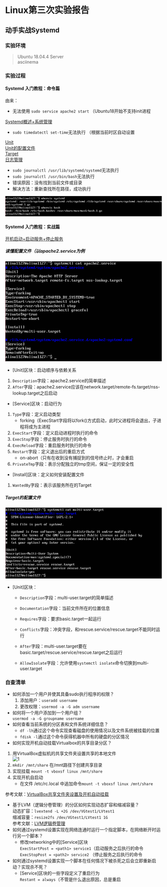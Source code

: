 # Linux第三次实验报告  

## 动手实战Systemd
  
### 实验环境  

>Ubuntu 18.04.4 Server  
>asciinema    

### 实验过程  
#### Systemd 入门教程：命令篇  
 由来： 
 
* 无法使用 ```sudo service apache2 start``` （Ubuntu18开始不支持init进程  

[Systemd概述+系统管理](https://asciinema.org/a/bz47QzPuIUbGk1VhOFvy2vDni)  

* ```sudo timedatectl set-time```无法执行 （根据当前时区自动设置
  
[Unit](https://asciinema.org/a/QV7J2D03Xql4A5BTLnMOPHTIj)  
[Unit的配置文件](https://asciinema.org/a/KRx4DSTioIGWuBxlo6qU5iekK)  
[Target](https://asciinema.org/a/pFwgcqoy6bz98IO6m6HFzIwj3)  
[日志管理](https://asciinema.org/a/T9VgSKkNDpIqx1rm7feWwMmEw)
  
* ```sudo journalctl /usr/lib/systemd/systemd```无法执行  
* ```sudo journalctl /usr/bin/bash```无法执行  
* 错误原因：没有找到当前文件或目录
* 解决方法：重新查找所在路径，成功执行  

![1](./pics/a.PNG)
#### Systemd 入门教程：实战篇  
[开机启动+启动服务+停止服务](https://asciinema.org/a/pc1W4lwJPWRJ57eksrYHmwNiK)
##### 读懂配置文件（以apache2.service为例
![1](./pics/b.PNG)  

* [Unit]区块：启动顺序与依赖关系
 1. ```Description```字段：apache2.service的简单描述
 2. ```After```字段：apache2.service应该在network.target/remote-fs.target/nss-lookup.target之后启动
  
* [Service]区块：启动行为
 1. ```Type```字段：定义启动类型  
     * forking（ExecStart字段将以fork()方式启动，此时父进程将会退出，子进程将成为主进程
 2. ```ExecStart```字段：定义启动进程时执行的命令
 3. ```ExecStop```字段：停止服务时执行的命令
 4. ```ExecReload```字段：重启服务时执行的命令
 5. ```Restart```字段：定义退出后的重启方式  
     * on-abort（只有在收到没有捕捉到的信号终止时，才会重启
 6. ```PrivateTmp```字段：表示分配独立的tmp空间，保证一定的安全性

* [Install]区块：定义如何安装配置文件
 1. ```WantedBy```字段：表示该服务所在的Target
##### Target的配置文件  
![1](./pics/c.PNG)  

* [Unit]区块：
  * ```Description```字段：multi-user.target的简单描述

  * ```Documentation```字段：当前文件所在的位置信息

  * ```Requires```字段：要求basic.target一起运行

  * ```Conflicts```字段：冲突字段，和rescue.service/rescue.target不能同时运行

  * ```After```字段：multi-user.target要在basic.target/rescue.service/rescue.target之后运行

  * ```AllowIsolate```字段：允许使用```systemctl isolate```命令切换到multi-user.target  


### 自查清单
* 如何添加一个用户并使其具备sudo执行程序的权限？  
  1. 添加用户：```useradd username```
  2. 更改权限：```usermod -a -G adm username```
* 如何将一个用户添加到一个用户组？  
```usermod -a -G groupname username```
* 如何查看当前系统的分区表和文件系统详细信息？  
  * ```df -lh```通过这个命令实现查看磁盘的使用情况以及文件系统被挂载的位置
  * ```fdisk -l```通过这个命令获得机器中所有的硬盘的分区情况
* 如何实现开机自动挂载Virtualbox的共享目录分区？  
 1. 用VirtualBox虚拟机的共享文件夹设置共享的本地文件  
![1](./pics/d.PNG)  
 2. ```mkdir /mnt/share``` 在/mnt路径下创建共享目录  
 3. 实现挂载 ```mount -t vboxsf linux /mnt/share```  
 4. 实现开机自启动   
     * 在文件 /etc/rc.local 中追加命令```mount -t vboxsf linux /mnt/share```    
 
 参考文献：[VirtualBox共享文件夹设置及开机自动挂载](https://blog.csdn.net/ysh198554/article/details/73335844)

* 基于LVM（逻辑分卷管理）的分区如何实现动态扩容和缩减容量？  
动态扩容：```lvextend -L +2G /dev/VGtest1/LVtest1```  
缩减容量：```resize2fs /dev/VGtest1/LVtest1 1G```  
参考文献：[LVM逻辑卷管理](https://blog.51cto.com/13691477/2299707)
* 如何通过systemd设置实现在网络连通时运行一个指定脚本，在网络断开时运行另一个脚本？  
   * 修改networking中的[Service]区块  
   ```ExecStartPost = <path1> service1```（启动服务之后执行的命令  
   ```ExecStopPost = <path2> service2``` （停止服务之后执行的命令  
* 如何通过systemd设置实现一个脚本在任何情况下被杀死之后会立即重新启动？实现杀不死？  
   * [Service]区块的一些字段定义了重启行为  
   ```Restant = always```（不管是什么退出原因，总是重启